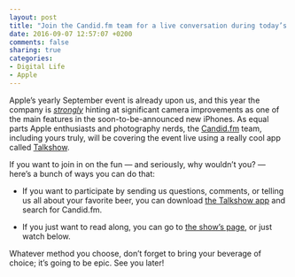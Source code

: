 ```yaml
---
layout: post
title: "Join the Candid.fm team for a live conversation during today’s Apple event!"
date: 2016-09-07 12:57:07 +0200
comments: false
sharing: true
categories: 
- Digital Life
- Apple
---
```


Apple’s yearly September event is already upon us, and this year the company is _[strongly](http://www.theverge.com/circuitbreaker/2016/8/29/12694646/iphone-7-event-invite-over-analysis)_ hinting at significant camera improvements as one of the main features in the soon-to-be-announced new iPhones. As equal parts Apple enthusiasts and photography nerds, the [Candid.fm](http://www.candid.fm) team, including yours truly, will be covering the event live using a really cool app called [Talkshow](https://talkshow.im/show/xlRKQFItQZu6mzIM).

If you want to join in on the fun — and seriously, why wouldn’t you? — here’s a bunch of ways you can do that:

* If you want to participate by sending us questions, comments, or telling us all about your favorite beer, you can download [the Talkshow app](https://geo.itunes.apple.com/app/talkshow-texting-in-public/id1034537473?mt=8) and search for Candid.fm.

* If you just want to read along, you can go to [the show’s page](https://talkshow.im/show/xlRKQFItQZu6mzIM), or just watch below.

Whatever method you choose, don’t forget to bring your beverage of choice; it’s going to be epic. See you later!

<section class="social-embed">
<script src="https://talkshow.im/embed.js?show=xlRKQFItQZu6mzIM&height=450&width=600"></script>
</section>